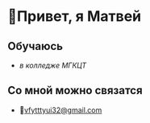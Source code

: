 # **👋Привет, я Матвей**

## Обучаюсь 
-   *в колледже МГКЦТ*

## Со мной можно связатся
-    🤙vfytttyui32@gmail.com
